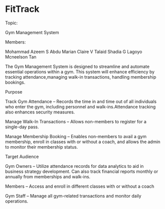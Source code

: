 # FitTrack

Topic:

Gym Management System 

Members:

Mohammad Azeem S Abdu 
Marian Claire V Talaid
Shadia G Lagoyo
Mcneelson Tan

The Gym Management System is designed to streamline and automate essential operations within a gym. This system will enhance efficiency by tracking attendance,managing walk-in transactions, handling membership bookings.

Purpose

Track Gym Attendance – Records the time in and time out of all individuals who enter the gym, including personnel and walk-ins.Attendance tracking also enhances security measures.

Manage Walk-In Transactions – Allows non-members to register for a single-day pass.

Manage Membership Booking – Enables non-members to avail a gym membership, enroll in classes with or without a coach, and allows the admin to monitor their membership status.

Target Audience

Gym Owners – Utilize attendance records for data analytics to aid in business strategy development. Can also track financial reports monthly or annually from memberships and walk-ins.

Members – Access and enroll in different classes with or without a coach
 
Gym Staff – Manage all gym-related transactions and monitor daily operations.
